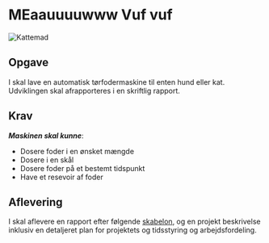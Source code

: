 # MEaauuuuwww Vuf vuf

![Kattemad](https://www.nobelfood.dk/wp-content/uploads/2019/11/hundefoder-selekt-piller.jpg)

## Opgave

I skal lave en automatisk tørfodermaskine til enten hund eller kat. Udviklingen skal afrapporteres i en skriftlig rapport.



## Krav

***Maskinen skal kunne***:

- Dosere foder i en ønsket mængde
- Dosere i en skål
- Dosere foder på et bestemt tidspunkt
- Have et resevoir af foder



## Aflevering

I skal aflevere en rapport efter følgende [skabelon](https://github.com/veirum/teknikfag/blob/master/Skabeloner/Skabelon%20til%20DDU%20rapport.md), og en projekt beskrivelse inklusiv en detaljeret plan for projektets og tidsstyring og arbejdsfordeling.